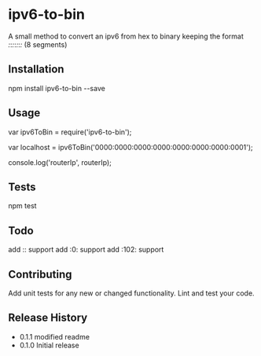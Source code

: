 ipv6-to-bin
=========

A small method to convert an ipv6 from hex to binary keeping the format _:_:_:_:_:_:_:_ (8 segments)

## Installation

  npm install ipv6-to-bin --save

## Usage

  var ipv6ToBin = require('ipv6-to-bin');
  
  var localhost = ipv6ToBin('0000:0000:0000:0000:0000:0000:0000:0001');

  console.log('routerIp', routerIp);

## Tests

  npm test
  
## Todo
  add :: support
  add :0: support
  add :102: support

## Contributing

Add unit tests for any new or changed functionality. Lint and test your code.

## Release History

* 0.1.1 modified readme
* 0.1.0 Initial release


